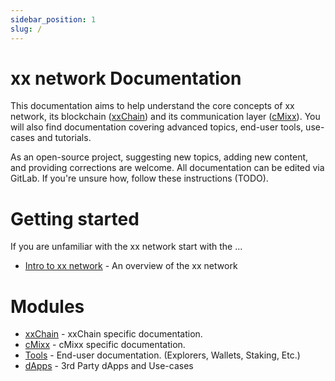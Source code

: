 ```yaml
---
sidebar_position: 1
slug: /
---
```


# xx network Documentation

This documentation aims to help understand the core concepts of xx network, its blockchain ([xxChain](xxchain/)) and its communication layer ([cMixx](cmixx/)). You will also find documentation covering advanced topics, end-user tools, use-cases and tutorials.

As an open-source project, suggesting new topics, adding new content, and providing corrections are welcome. All documentation can be edited via GitLab. If you're unsure how, follow these instructions (TODO).

# Getting started

If you are unfamiliar with the xx network start with the  ...

 * [Intro to xx network](overview/xxnetwork.md) - An overview of the xx network

# Modules

 * [xxChain](xxchain/xxchain.md) - xxChain specific documentation.
 * [cMixx](cmixx/cmixx.md) - cMixx specific documentation.
 * [Tools](tools/) - End-user documentation. (Explorers, Wallets, Staking, Etc.)
 * [dApps](dapps/intro.md) - 3rd Party dApps and Use-cases

